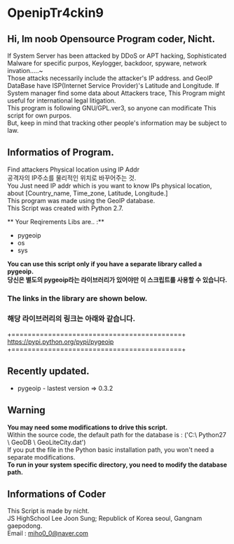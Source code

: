 # OpenipTr4ckin9    

## Hi, Im noob Opensource Program coder, Nicht.  
If System Server has been attacked by DDoS or APT hacking, Sophisticated Malware for specific purpos, Keylogger, backdoor, spyware, network invation.....~  
Those attacks necessarily include the attacker's IP address. and GeoIP DataBase have ISP(Internet Service Provider)'s Latitude and Longitude. 
If System manager find some data about Attackers trace, This Program might useful for international legal litigation.  
This program is following GNU/GPL.ver3, so anyone can modificate This script for own purpos.  
But, keep in mind that tracking other people's information may be subject to law.  

## Informatios of Program.  
Find attackers Physical location using IP Addr  
공격자의 IP주소를 물리적인 위치로 바꾸어주는 것.  
You Just need IP addr which is you want to know IPs physical location, about [Country_name, Time_zone, Latitude, Longitude.]  
This program was made using the GeoIP database.      
This Script was created with Python 2.7.    

** Your Reqirements Libs are.. :**  
+ pygeoip  
+ os  
+ sys    



**You can use this script only if you have a separate library called a pygeoip.  
당신은 별도의 pygeoip라는 라이브러리가 있어야만 이 스크립트를 사용할 수 있습니다.**      

### The links in the library are shown below.  
### 해당 라이브러리의 링크는 아래와 같습니다.  

+==========================================+  
https://pypi.python.org/pypi/pygeoip    
+==========================================+    


## Recently updated.  
+ pygeoip - lastest version => 0.3.2    


## Warning    
**You may need some modifications to drive this script.**  
Within the source code, the default path for the database is : ('C:\ Python27 \ GeoDB \ GeoLiteCity.dat')  
If you put the file in the Python basic installation path, you won't need a separate modifications.  
**To run in your system specific directory, you need to modify the database path.**      

## Informations of Coder

This Script is made by nicht.    
JS HighSchool Lee Joon Sung; Republick of Korea seoul, Gangnam gaepodong.  
Email : miho0_0@naver.com  

